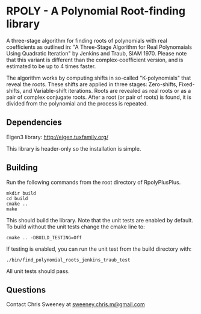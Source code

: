 RPOLY - A Polynomial Root-finding library
=========================================

A three-stage algorithm for finding roots of polynomials with real coefficients
as outlined in: "A Three-Stage Algorithm for Real Polynomaials Using Quadratic
Iteration" by Jenkins and Traub, SIAM 1970. Please note that this variant is
different than the complex-coefficient version, and is estimated to be up to 4
times faster.

The algorithm works by computing shifts in so-called "K-polynomials" that reveal
the roots. These shifts are applied in three stages: Zero-shifts, Fixed-shifts,
and Variable-shift iterations. Roots are revealed as real roots or as a pair of
complex conjugate roots. After a root (or pair of roots) is found, it is divided
from the polynomial and the process is repeated.

Dependencies
------------

Eigen3 library: http://eigen.tuxfamily.org/

This library is header-only so the installation is simple.

Building
--------
Run the following commands from the root directory of RpolyPlusPlus.

```
mkdir build
cd build
cmake ..
make
```

This should build the library. Note that the unit tests are enabled by
default. To build without the unit tests change the cmake line to:

```
cmake .. -DBUILD_TESTING=Off
```

If testing is enabled, you can run the unit test from the build directory with:
```
./bin/find_polynomial_roots_jenkins_traub_test
```

All unit tests should pass.

Questions
---------

Contact Chris Sweeney at sweeney.chris.m@gmail.com